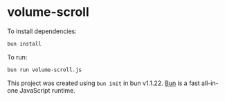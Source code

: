 # volume-scroll

To install dependencies:

```bash
bun install
```

To run:

```bash
bun run volume-scroll.js
```

This project was created using `bun init` in bun v1.1.22. [Bun](https://bun.sh) is a fast all-in-one JavaScript runtime.
